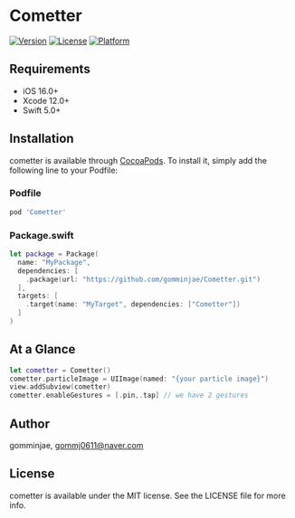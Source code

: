 # Cometter
[![Version](https://img.shields.io/cocoapods/v/YourLibraryName.svg?style=flat)](https://cocoapods.org/pods/Cometter)
[![License](https://img.shields.io/cocoapods/l/YourLibraryName.svg?style=flat)](https://cocoapods.org/pods/Cometter)
[![Platform](https://img.shields.io/cocoapods/p/YourLibraryName.svg?style=flat)](https://cocoapods.org/pods/Cometter)


## Requirements
- iOS 16.0+
- Xcode 12.0+
- Swift 5.0+

## Installation

cometter is available through [CocoaPods](https://cocoapods.org). To install
it, simply add the following line to your Podfile:

### Podfile
```ruby
pod 'Cometter'
```

### Package.swift 
```swift
let package = Package(
  name: "MyPackage",
  dependencies: [
    .package(url: "https://github.com/gomminjae/Cometter.git")
  ],
  targets: [
    .target(name: "MyTarget", dependencies: ["Cometter"])
  ]
)
```
## At a Glance 

```swift
let cometter = Cometter()
cometter.particleImage = UIImage(named: "{your particle image}")
view.addSubview(cometter)
cometter.enableGestures = [.pin,.tap] // we have 2 gestures
```


## Author

gomminjae, gommj0611@naver.com

## License

cometter is available under the MIT license. See the LICENSE file for more info.
